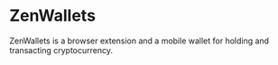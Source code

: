# ZenWallets

ZenWallets is a browser extension and a mobile wallet for holding and transacting cryptocurrency.[  
](https://docs.harmony.one/home/network/wallets/browser-extensions-wallets/one-wallet)

